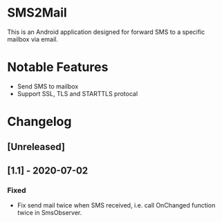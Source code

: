 # SMS2Mail
This is an Android application designed for forward SMS to a specific mailbox via email. 
# Notable Features
- Send SMS to mailbox
- Support SSL, TLS and STARTTLS protocal

# Changelog
## [Unreleased]

## [1.1] - 2020-07-02

### Fixed
- Fix send mail twice when SMS received, i.e. call OnChanged function twice in SmsObserver.
